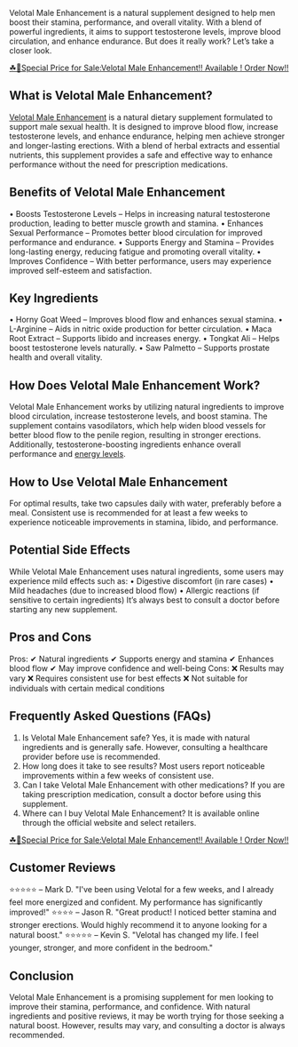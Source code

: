 Velotal Male Enhancement is a natural supplement designed to help men boost their stamina, performance, and overall vitality. With a blend of powerful ingredients, it aims to support testosterone levels, improve blood circulation, and enhance endurance. But does it really work? Let’s take a closer look.

[☘📣Special Price for Sale:Velotal Male Enhancement!! Available ! Order Now!!](https://rebrand.ly/velotalmaleenhancement/)

## What is Velotal Male Enhancement?
[Velotal Male Enhancement](https://github.com/velotalmaleenhancementreviews/Velotal-Male-Enhancement) is a natural dietary supplement formulated to support male sexual health. It is designed to improve blood flow, increase testosterone levels, and enhance endurance, helping men achieve stronger and longer-lasting erections. With a blend of herbal extracts and essential nutrients, this supplement provides a safe and effective way to enhance performance without the need for prescription medications.

## Benefits of Velotal Male Enhancement

•	Boosts Testosterone Levels – Helps in increasing natural testosterone production, leading to better muscle growth and stamina.
•	Enhances Sexual Performance – Promotes better blood circulation for improved performance and endurance.
•	Supports Energy and Stamina – Provides long-lasting energy, reducing fatigue and promoting overall vitality.
•	Improves Confidence – With better performance, users may experience improved self-esteem and satisfaction.

## Key Ingredients
•	Horny Goat Weed – Improves blood flow and enhances sexual stamina.
•	L-Arginine – Aids in nitric oxide production for better circulation.
•	Maca Root Extract – Supports libido and increases energy.
•	Tongkat Ali – Helps boost testosterone levels naturally.
•	Saw Palmetto – Supports prostate health and overall vitality.

## How Does Velotal Male Enhancement Work?
Velotal Male Enhancement works by utilizing natural ingredients to improve blood circulation, increase testosterone levels, and boost stamina. The supplement contains vasodilators, which help widen blood vessels for better blood flow to the penile region, resulting in stronger erections. Additionally, testosterone-boosting ingredients enhance overall performance and [energy levels](https://velotalmaleenhancementtry.godaddysites.com/).

## How to Use Velotal Male Enhancement
For optimal results, take two capsules daily with water, preferably before a meal. Consistent use is recommended for at least a few weeks to experience noticeable improvements in stamina, libido, and performance.

## Potential Side Effects
While Velotal Male Enhancement uses natural ingredients, some users may experience mild effects such as:
•	Digestive discomfort (in rare cases)
•	Mild headaches (due to increased blood flow)
•	Allergic reactions (if sensitive to certain ingredients)
It’s always best to consult a doctor before starting any new supplement.

## Pros and Cons
Pros:
✔ Natural ingredients ✔ Supports energy and stamina ✔ Enhances blood flow ✔ May improve confidence and well-being
Cons:
❌ Results may vary ❌ Requires consistent use for best effects ❌ Not suitable for individuals with certain medical conditions

## Frequently Asked Questions (FAQs)
1. Is Velotal Male Enhancement safe?
Yes, it is made with natural ingredients and is generally safe. However, consulting a healthcare provider before use is recommended.
2. How long does it take to see results?
Most users report noticeable improvements within a few weeks of consistent use.
3. Can I take Velotal Male Enhancement with other medications?
If you are taking prescription medication, consult a doctor before using this supplement.
4. Where can I buy Velotal Male Enhancement?
It is available online through the official website and select retailers.

[☘📣Special Price for Sale:Velotal Male Enhancement!! Available ! Order Now!!](https://rebrand.ly/velotalmaleenhancement/)

## Customer Reviews
⭐⭐⭐⭐⭐ – Mark D.
"I've been using Velotal for a few weeks, and I already feel more energized and confident. My performance has significantly improved!"
⭐⭐⭐⭐ – Jason R.
"Great product! I noticed better stamina and stronger erections. Would highly recommend it to anyone looking for a natural boost."
⭐⭐⭐⭐⭐ – Kevin S.
"Velotal has changed my life. I feel younger, stronger, and more confident in the bedroom."

## Conclusion
Velotal Male Enhancement is a promising supplement for men looking to improve their stamina, performance, and confidence. With natural ingredients and positive reviews, it may be worth trying for those seeking a natural boost. However, results may vary, and consulting a doctor is always recommended.

